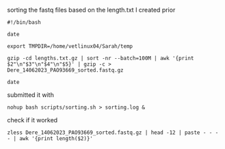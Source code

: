 sorting the fastq files based on the length.txt I created prior

```
#!/bin/bash

date

export TMPDIR=/home/vetlinux04/Sarah/temp

gzip -cd lengths.txt.gz | sort -nr --batch=100M | awk '{print $2"\n"$3"\n"$4"\n"$5}' | gzip -c > Dere_14062023_PAO93669_sorted.fastq.gz

date

```
submitted it with

```
nohup bash scripts/sorting.sh > sorting.log &
```
check if it worked

```
zless Dere_14062023_PAO93669_sorted.fastq.gz | head -12 | paste - - - - | awk '{print length($2)}'
```
